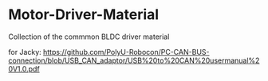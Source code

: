 # Motor-Driver-Material
Collection of the commmon BLDC driver material 

for Jacky:
https://github.com/PolyU-Robocon/PC-CAN-BUS-connection/blob/USB_CAN_adaptor/USB%20to%20CAN%20usermanual%20V1.0.pdf
